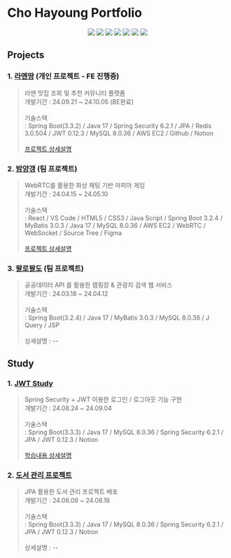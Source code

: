 ﻿# Cho Hayoung Portfolio

<div align="center">
    <img src="https://img.shields.io/badge/-Java-344CB7?style=flat-plastic&logo=Java&logoColor=white"/>
    <img src="https://img.shields.io/badge/MySQL-4479A1?style=flat-square&logo=MySQL&logoColor=white"/>
    <img src="https://img.shields.io/badge/SpringBoot-success?style=flat-square&logo=Spring&logoColor=white"/>
        <img src="https://img.shields.io/badge/React-61DAFB?style=flat-square&logo=React&logoColor=black"/>
    <img src="https://img.shields.io/badge/HTML5-blue?style=flat-square&logo=HTML5&logoColor=white"/>
    <img src="https://img.shields.io/badge/CSS3-blue?style=flat-square&logo=CSS3&logoColor=white"/>
    <img src="https://img.shields.io/badge/JavaScript-orange?style=flat-square&logo=JavaScript&logoColor=white"/>

</div>

## Projects

### 1. [라멘땅](https://github.com/billihazero/ramenddang-BE) (개인 프로젝트 - FE 진행중)
> 라멘 맛집 조회 및 추천 커뮤니티 플랫폼  <br/>
개발기간 : 24.09.21 ~ 24.10.05 (BE완료) <br/><br/>
> 기술스택<br/>
: Spring Boot(3.3.2) / Java 17 / Spring Security 6.2.1 / JPA / Redis 3.0.504 / JWT 0.12.3 / MySQL 8.0.36 / AWS EC2 / Github / Notion
> <br/><br/>
> [프로젝트 상세설명](https://github.com/billihazero/portfolio/blob/main/Ramenddang.md)

### 2. [밤양갱](https://github.com/bamyanggang-project/bamyanggang-FE) (팀 프로젝트) 
> WebRTC를 활용한 화상 채팅 기반 마피아 게임 <br/>
개발기간 : 24.04.15 ~ 24.05.10  <br/><br/>
> 기술스택<br/>
: React / VS Code / HTML5 / CSS3 / Java Script / Spring Boot 3.2.4 / MyBatis 3.0.3 / Java 17 / MySQL 8.0.36 / AWS EC2 / WebRTC / WebSocket / Source Tree / Figma
> <br/><br/>
> [프로젝트 상세설명](https://github.com/billihazero/portfolio/blob/main/Bamyanggang.md)

### 3. [팔로팔도](https://github.com/followpaldo/followpaldo_project) (팀 프로젝트)
> 공공데이터 API 를 활용한 캠핑장 & 관광지 검색 웹 서비스  <br/>
개발기간 : 24.03.18 ~ 24.04.12 <br/><br/>
>  기술스택<br/>
: Spring Boot(3.2.4) / Java 17 / MyBatis 3.0.3 / MySQL 8.0.36 / J Query / JSP
> <br/><br/>
> 상세설명 : --

## Study 

### 1. [JWT Study](https://github.com/billihazero/jwtstudy)
> Spring Security + JWT 이용한 로그인 / 로그아웃 기능 구현  <br/>
개발기간 : 24.08.24 ~ 24.09.04 <br/><br/>
>  기술스택<br/>
: Spring Boot(3.3.3) / Java 17 / MySQL 8.0.36 / Spring Security 6.2.1 / JPA / JWT 0.12.3 / Notion
> <br/><br/>
> [학습내용 상세설명](https://github.com/billihazero/portfolio/blob/main/JWTStudy.md)

### 2. [도서 관리 프로젝트](https://github.com/billihazero/library-app)
> JPA 활용한 도서 관리 프로젝트 배포 <br/>
개발기간 : 24.08.08 ~ 24.08.18 <br/><br/>
>  기술스택<br/>
: Spring Boot(3.3.3) / Java 17 / MySQL 8.0.36 / Spring Security 6.2.1 / JPA / JWT 0.12.3 / Notion
> <br/><br/>
> 상세설명 : --
